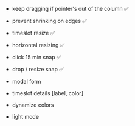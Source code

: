 -   keep dragging if pointer's out of the column ✅
-   prevent shrinking on edges ✅
-   timeslot resize ✅
-   horizontal resizing ✅

-   click 15 min snap ✅
-   drop / resize snap ✅
-   modal form
-   timeslot details [label, color]
-   dynamize colors
-   light mode
